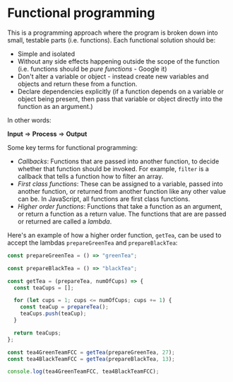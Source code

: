 # Functional programming

This is a programming approach where the program is broken down into small, testable parts (i.e. functions). Each functional solution should be:

- Simple and isolated
- Without any side effects happening outside the scope of the function (i.e. functions should be _pure functions_ - Google it)
- Don't alter a variable or object - instead create new variables and objects and return these from a function.
- Declare dependencies explicitly (if a function depends on a variable or object being present, then pass that variable or object directly into the function as an argument.)

In other words:

**Input** => **Process** => **Output**

Some key terms for functional programming:

- _Callbacks_: Functions that are passed into another function, to decide whether that function should be invoked. For example, `filter` is a callback that tells a function how to filter an array.
- _First class functions_: These can be assigned to a variable, passed into another function, or returned from another function like any other value can be. In JavaScript, all functions are first class functions.
- _Higher order functions_: Functions that take a function as an argument, or return a function as a return value. The functions that are are passed or returned are called a _lambda_.

Here's an example of how a higher order function, `getTea`, can be used to accept the lambdas `prepareGreenTea` and `prepareBlackTea`:

```js
const prepareGreenTea = () => "greenTea";

const prepareBlackTea = () => "blackTea";

const getTea = (prepareTea, numOfCups) => {
  const teaCups = [];

  for (let cups = 1; cups <= numOfCups; cups += 1) {
    const teaCup = prepareTea();
    teaCups.push(teaCup);
  }

  return teaCups;
};

const tea4GreenTeamFCC = getTea(prepareGreenTea, 27);
const tea4BlackTeamFCC = getTea(prepareBlackTea, 13);

console.log(tea4GreenTeamFCC, tea4BlackTeamFCC);
```
